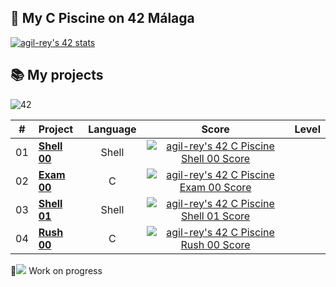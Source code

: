 ## 🌊 My C Piscine on 42 Málaga

[![agil-rey's 42 stats](https://badge42.vercel.app/api/v2/cl8bhhrse00110gmevcpxbj54/stats?cursusId=9&coalitionId=216)](https://github.com/JaeSeoKim/badge42)

## 📚 My projects
![42](https://badgen.net/badge/Born2Code/agil-rey/cyan?icon=https://meta.intra.42.fr/assets/42_logo-7dfc9110a5319a308863b96bda33cea995046d1731cebb735e41b16255106c12.svg)

| # | Project                                                                              |            Language            |                                      Score                                       |  Level   |
| :----: | :----------------------------------------------------------------------------------- | :----------------------------: | :------------------------------------------------------------------------------: | :------: |
|   01   | [**Shell 00**](#)                             |               Shell                | [![agil-rey's 42 C Piscine Shell 00 Score](https://badge42.vercel.app/api/v2/cl8bhhrse00110gmevcpxbj54/project/2645458)](https://github.com/JaeSeoKim/badge42)
 |   02   | [**Exam 00**](#)                             |               C                | [![agil-rey's 42 C Piscine Exam 00 Score](https://badge42.vercel.app/api/v2/cl8bhhrse00110gmevcpxbj54/project/2648397)](https://github.com/JaeSeoKim/badge42)
 |   03   | [**Shell 01**](#)                             |               Shell                | [![agil-rey's 42 C Piscine Shell 01 Score](https://badge42.vercel.app/api/v2/cl8bhhrse00110gmevcpxbj54/project/2649238)](https://github.com/JaeSeoKim/badge42)
|   04   | [**Rush 00**](#)                             |               C                | [![agil-rey's 42 C Piscine Rush 00 Score](https://badge42.vercel.app/api/v2/cl8bhhrse00110gmevcpxbj54/project/2650825)](https://github.com/JaeSeoKim/badge42)

🚧![](#) Work on progress
